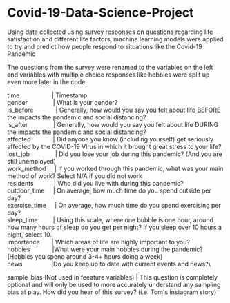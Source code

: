 # Covid-19-Data-Science-Project
Using data collected using survey responses on questions regarding life satisfaction and different life factors, machine learning models were applied to try and predict how people respond to situations like the Covid-19 Pandemic

The questions from the survey were renamed to the variables on the left and variables with multiple choice responses like hobbies were split up even more later in the code. 

time       &nbsp; &nbsp; &nbsp; &nbsp;   &nbsp; &nbsp; &nbsp; &nbsp; &nbsp;   | Timestamp\
gender    &nbsp; &nbsp; &nbsp; &nbsp; &nbsp; &nbsp;   &nbsp;   | What is your gender?\
ls_before    &nbsp;  &nbsp; &nbsp; &nbsp; &nbsp; &nbsp;  | Generally, how would you say you felt about life BEFORE the impacts the pandemic and social distancing?\
ls_after    &nbsp; &nbsp;   &nbsp; &nbsp; &nbsp; &nbsp; &nbsp;  | Generally, how would you say you felt about life DURING the impacts the pandemic and social distancing?\
affected    &nbsp;   &nbsp; &nbsp; &nbsp; &nbsp; &nbsp;  | Did anyone you know (including yourself) get seriously affected by the COVID-19 Virus in which it brought great stress to your life?\
lost_job   &nbsp; &nbsp;     &nbsp; &nbsp; &nbsp; &nbsp; &nbsp; | Did you lose your job during this pandemic? (And you are still unemployed)\
work_method    &nbsp; &nbsp; | If you worked through this pandemic, what was your main method of work? Select N/A if you did not work\
residents    &nbsp; &nbsp; &nbsp; &nbsp; &nbsp; &nbsp;| Who did you live with during this pandemic?\
outdoor_time  &nbsp; &nbsp;  | On average, how much time do you spend outside per day?\
exercise_time  &nbsp; &nbsp;  | On average, how much time do you spend exercising per day?\
sleep_time    &nbsp; &nbsp; &nbsp; &nbsp;  | Using this scale, where one bubble is one hour, around how many hours of sleep do you get per night? If you sleep over 10 hours a night, select 10.\
importance   &nbsp; &nbsp; &nbsp; | Which areas of life are highly important to you?\
hobbies    &nbsp;  &nbsp; &nbsp; &nbsp; &nbsp; &nbsp;    |What were your main hobbies during the pandemic? (Hobbies you spend around 3-4+ hours doing a week)\
news        &nbsp; &nbsp; &nbsp; &nbsp; &nbsp; &nbsp; &nbsp; &nbsp;    |Do you keep up to date with current events and news?\

sample_bias   (Not used in feeature variables) |  This question is completely optional and will only be used to more accurately understand any sampling bias at play. How did you hear of this survey? (i.e. Tom's instagram story)
